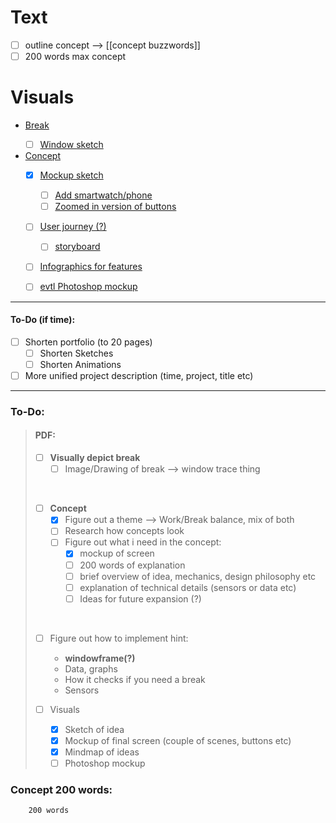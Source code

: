 # Text
- [ ] outline concept --> [[concept buzzwords]]
- [ ] 200 words max concept

# Visuals

- <ins>Break
  - [ ] Window sketch

- <ins>Concept
    - [x] Mockup sketch
        - [ ] Add smartwatch/phone
        - [ ] Zoomed in version of buttons
    - [ ] User journey (?) 
        - [ ] storyboard
    - [ ] Infographics for features 
    - [ ] evtl Photoshop mockup


___
#### To-Do (if time):
- [ ] Shorten portfolio (to 20 pages)
    - [ ] Shorten Sketches
    - [ ] Shorten Animations
- [ ] More unified project description (time, project, title etc)
___


### To-Do:

> #### PDF:
> - [ ] **Visually depict break**
>    - [ ] Image/Drawing of break --> window trace thing 
>
><br>
>
>- [ ] **Concept**
>   - [x] Figure out a theme --> Work/Break balance, mix of both
>   - [ ] Research how concepts look
>   - [ ] Figure out what i need in the concept:
>     - [x] mockup of screen 
>     - [ ] 200 words of explanation 
>     - [ ] brief overview of idea, mechanics, design philosophy etc 
>     - [ ] explanation of technical details (sensors or data etc)
>     - [ ] Ideas for future expansion (?)
>  <br>
>
>    - [ ] Figure out how to implement hint:
>      - **windowframe(?)**
>      - Data, graphs
>      - How it checks if you need a break
>      - Sensors
>
>   - [ ] Visuals
>     - [x] Sketch of idea
>     - [x] Mockup of final screen (couple of scenes, buttons etc)
>     - [x] Mindmap of ideas
>     - [ ] Photoshop mockup

### Concept 200 words:
        200 words
